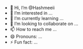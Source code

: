 - 👋 Hi, I’m @Hashmeeii
- 👀 I’m interested in ...
- 🌱 I’m currently learning ...
- 💞️ I’m looking to collaborate on ...
- 📫 How to reach me ...
- 😄 Pronouns: ...
- ⚡ Fun fact: ...

<!---
Hashmeeii/Hashmeeii is a ✨ special ✨ repository because its `README.md` (this file) appears on your GitHub profile.
You can click the Preview link to take a look at your changes.
--->

